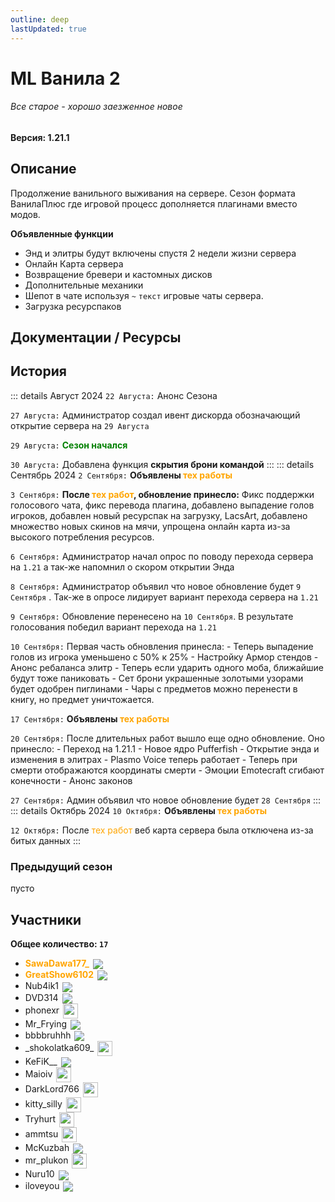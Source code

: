 ```yaml
---
outline: deep
lastUpdated: true
---
```

# ML Ванила 2
###### Все старое - хорошо заезженное новое

**Версия: 1.21.1**

## Описание
Продолжение ванильного выживания на сервере. Сезон формата ВанилаПлюс где игровой процесс дополняется плагинами вместо модов.

**Объявленные функции**
- Энд и элитры будут включены спустя 2 недели жизни сервера
- Онлайн Карта сервера
- Возвращение бревери и кастомных дисков
- Дополнительные механики
- Шепот в чате используя `~` `текст`  игровые чаты сервера.
- Загрузка ресурспаков

## Документации / Ресурсы


## История
<!-- Август 2024 -->
::: details Август 2024
`22 Августа:` Анонс Сезона

`27 Августа:` Администратор создал ивент дискорда 
обозначающий открытие сервера на `29 Августа`

`29 Августа:` **<span style="color: green;">Сезон начался</span>**

`30 Августа:` Добавлена функция __скрытия брони командой__
:::
::: details Сентябрь 2024
`2 Сентября:` **Объявлены <span style="color: orange;">тех работы</span>**

`3 Сентября:` **После <span style="color: orange;">тех работ</span>, обновление принесло:**
Фикс поддержки голосового чата, фикс перевода плагина, добавлено выпадение голов игроков, добавлен новый ресурспак на загрузку, LacsArt, добавлено множество новых скинов на мячи, упрощена онлайн карта из-за высокого потребления ресурсов.

`6 Сентября:` Администратор  начал опрос по поводу перехода сервера на `1.21` а так-же напомнил о скором открытии Энда

`8 Сентября:` Администратор  объявил что новое обновление будет `9 Сентября` .
Так-же в опросе лидирует вариант перехода сервера на `1.21`

`9 Сентября:` Обновление перенесено на `10 Сентября`. 
В результате голосования победил вариант перехода на `1.21`   

`10 Сентября:` Первая часть обновления принесла:
\- Теперь выпадение голов из игрока уменьшено с 50% к 25% 
\- Настройку Армор стендов
\- Анонс ребаланса элитр
\- Теперь если ударить одного моба, ближайшие будут тоже паниковать
\- Сет брони украшенные золотыми узорами будет одобрен пиглинами
\- Чары с предметов можно перенести в книгу, но предмет уничтожается.

`17 Сентября:` **Объявлены <span style="color: orange;">тех работы</span>**

`20 Сентября:` После длительных работ вышло еще одно обновление.
Оно принесло:
\- Переход на 1.21.1
\- Новое ядро Pufferfish
\- Открытие энда и изменения в элитрах
\- Plasmo Voice теперь работает
\- Теперь при смерти отображаются координаты смерти
\- Эмоции Emotecraft сгибают конечности
\- Анонс законов 

`27 Сентября:` Админ объявил что новое обновление будет `28 Сентября`
:::
::: details Октябрь 2024
`10 Октября:` **Объявлены <span style="color: orange;">тех работы</span>**

`12 Октября:` После <span style="color: orange;">тех работ</span> веб карта сервера была отключена из-за битых данных
:::
### Предыдущий сезон
пусто

## Участники
**Общее количество: `17`**

- **<span style="color: orange;">SawaDawa177_</span>** <img src="https://api.mineatar.io/face/0c81442c240b4087851ff50f3d8fd589?scale=3" style="display: inline; margin: 0 2px; vertical-align: middle;" />
- **<span style="color: orange;">GreatShow6102</span>** <img src="https://api.mineatar.io/face/ceb1b631-d2ff-4166-8458-e4c8498e1248?scale=3" style="display: inline; margin: 0 2px; vertical-align: middle;" />
- Nub4ik1  <img src="https://api.mineatar.io/face/d2b496f0-c2b0-4849-8dee-a6bda731a7eb?scale=3" style="display: inline; margin: 0 2px; vertical-align: middle;" />
- DVD314 <img src="https://api.mineatar.io/face/9806b0b5-baa2-48c6-b70e-64af239a78eb?scale=3" style="display: inline; margin: 0 2px; vertical-align: middle;" />
- phonexr <img src="/minecraft/playerHeads/steveHead.png" style="display: inline; margin: 0 2px; vertical-align: middle;" width="24" height="24"/>
- Mr_Frying <img src="https://api.mineatar.io/face/8a587fdf-a714-42db-b460-cac37bfaaaeb?scale=3" style="display: inline; margin: 0 2px; vertical-align: middle;" />
- bbbbruhhh <img src="https://api.mineatar.io/face/45e529c8-4a8e-44eb-b02c-5b99e41a9d1c?scale=3" style="display: inline; margin: 0 2px; vertical-align: middle;" />
- \_shokolatka609_ <img src="/minecraft/playerHeads/steveHead.png" style="display: inline; margin: 0 2px; vertical-align: middle;" width="24" height="24"/>
- KeFiK__ <img src="https://api.mineatar.io/face/f7ec6efa-11f9-4bd4-b15e-be5fae9b91bb?scale=3" style="display: inline; margin: 0 2px; vertical-align: middle;" />
- Maioiv <img src="/minecraft/playerHeads/steveHead.png" style="display: inline; margin: 0 2px; vertical-align: middle;" width="24" height="24"/>
- DarkLord766 <img src="/minecraft/playerHeads/steveHead.png" style="display: inline; margin: 0 2px; vertical-align: middle;" width="24" height="24"/>
- kitty_silly <img src="/minecraft/playerHeads/steveHead.png" style="display: inline; margin: 0 2px; vertical-align: middle;" width="24" height="24"/>
- Tryhurt <img src="/minecraft/playerHeads/steveHead.png" style="display: inline; margin: 0 2px; vertical-align: middle;" width="24" height="24"/>
- ammtsu <img src="/minecraft/playerHeads/steveHead.png" style="display: inline; margin: 0 2px; vertical-align: middle;" width="24" height="24"/>
- McKuzbah <img src="https://api.mineatar.io/face/b2f94f01-343c-4684-8a7d-90a00b08e1de?scale=3" style="display: inline; margin: 0 2px; vertical-align: middle;" />
- mr_plukon <img src="/minecraft/playerHeads/steveHead.png" style="display: inline; margin: 0 2px; vertical-align: middle;" width="24" height="24"/>
- Nuru10 <img src="https://api.mineatar.io/face/03d0aada-eac3-4d10-b878-4dab00f6b7b6?scale=3" style="display: inline; margin: 0 2px; vertical-align: middle;" />
- iloveyou <img src="https://api.mineatar.io/face/a11b905f-d19e-4c2a-a5d5-bff59fc73933?scale=3" style="display: inline; margin: 0 2px; vertical-align: middle;" />
